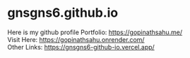 # gnsgns6.github.io
Here is my github profile
Portfolio: https://gopinathsahu.me/
<br>
Visit Here: https://gopinathsahu.onrender.com/
<br>
Other Links: https://gnsgns6-github-io.vercel.app/

